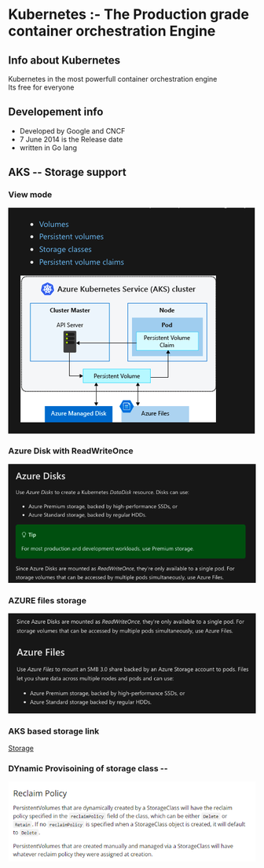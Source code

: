 # Kubernetes :- The Production grade container orchestration  Engine 
## Info about Kubernetes
Kubernetes in the most powerfull container orchestration engine <br/>
Its free for everyone <br/>
## Developement  info 
<ul>
	<li> Developed by Google and CNCF  </li>
	<li> 7 June 2014 is the Release date  </li>
	<li> written in Go lang  </li>
	
</ul>

## AKS -- Storage support 

### View mode 

<img src="aks_st.png">

### Azure Disk with ReadWriteOnce

<img src="aks_disk.png">

### AZURE files storage 

<img src="aks_file.png">

### AKS based storage link 

[Storage](https://docs.microsoft.com/en-us/azure/aks/concepts-storage)

### DYnamic Provisoining of storage class --

<img src="stclass.png">


